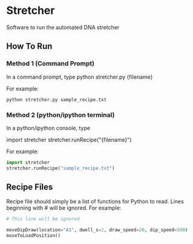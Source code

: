 # Stretcher

Software to run the automated DNA stretcher

## How To Run
### Method 1 (Command Prompt)

In a command prompt, type
python stretcher.py {filename}

For example:
```
python stretcher.py sample_recipe.txt
```
### Method 2 (python/ipython terminal)

In a python/ipython console, type

import stretcher
stretcher.runRecipe("{filename}")

For example:
```python
import stretcher
stretcher.runRecipe("sample_recipe.txt")
```

## Recipe Files
Recipe file should simply be a list of functions for Python to read.  Lines
beginning with # will be ignored.  For example:
```python
# This line will be ignored

moveDipDraw(location="A1", dwell_s=2, draw_speed=20, dip_speed=500)
moveToLoadPosition()
```
